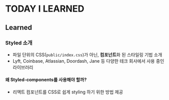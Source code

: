 # TODAY I LEARNED

## Learned

### Styled 소개

- 파일 단위의 CSS(`public/index.css`)가 아닌, **컴포넌트**화 된 스타일링 기법 소개
- Lyft, Coinbase, Atlassian, Doordash, Jane 등 다양한 테크 회사에서 사용 중인 라이브러리

#### 왜 Styled-components를 사용해야 할까?

- 리액트 컴포넌트를 CSS로 쉽게 styling 하기 위한 방법 제공

